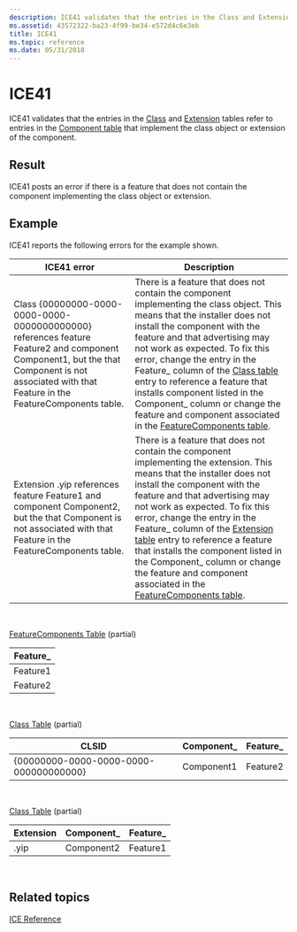 ```yaml
---
description: ICE41 validates that the entries in the Class and Extension tables refer to entries in the Component table that implement the class object or extension of the component.
ms.assetid: 43572322-ba23-4f99-be34-e572d4c6e3eb
title: ICE41
ms.topic: reference
ms.date: 05/31/2018
---
```


# ICE41

ICE41 validates that the entries in the [Class](class-table.md) and [Extension](extension-table.md) tables refer to entries in the [Component table](component-table.md) that implement the class object or extension of the component.

## Result

ICE41 posts an error if there is a feature that does not contain the component implementing the class object or extension.

## Example

ICE41 reports the following errors for the example shown.



| ICE41 error                                                                                                                                                                                    | Description                                                                                                                                                                                                                                                                                                                                                                                                                                                                                                                                  |
|------------------------------------------------------------------------------------------------------------------------------------------------------------------------------------------------|----------------------------------------------------------------------------------------------------------------------------------------------------------------------------------------------------------------------------------------------------------------------------------------------------------------------------------------------------------------------------------------------------------------------------------------------------------------------------------------------------------------------------------------------|
| Class {00000000-0000-0000-0000-0000000000000} references feature Feature2 and component Component1, but the that Component is not associated with that Feature in the FeatureComponents table. | There is a feature that does not contain the component implementing the class object. This means that the installer does not install the component with the feature and that advertising may not work as expected. To fix this error, change the entry in the Feature\_ column of the [Class table](class-table.md) entry to reference a feature that installs component listed in the Component\_ column or change the feature and component associated in the [FeatureComponents table](featurecomponents-table.md).<br/>          |
| Extension .yip references feature Feature1 and component Component2, but the that Component is not associated with that Feature in the FeatureComponents table.                                | There is a feature that does not contain the component implementing the extension. This means that the installer does not install the component with the feature and that advertising may not work as expected. To fix this error, change the entry in the Feature\_ column of the [Extension table](extension-table.md) entry to reference a feature that installs the component listed in the Component\_ column or change the feature and component associated in the [FeatureComponents table](featurecomponents-table.md).<br/> |



 

[FeatureComponents Table](featurecomponents-table.md) (partial)



| Feature\_ |
|-----------|
| Feature1  |
| Feature2  |



 

[Class Table](class-table.md) (partial)



| CLSID                                  | Component\_ | Feature\_ |
|----------------------------------------|-------------|-----------|
| {00000000-0000-0000-0000-000000000000} | Component1  | Feature2  |



 

[Class Table](class-table.md) (partial)



| Extension | Component\_ | Feature\_ |
|-----------|-------------|-----------|
| .yip      | Component2  | Feature1  |



 

## Related topics

<dl> <dt>

[ICE Reference](ice-reference.md)
</dt> </dl>

 

 




